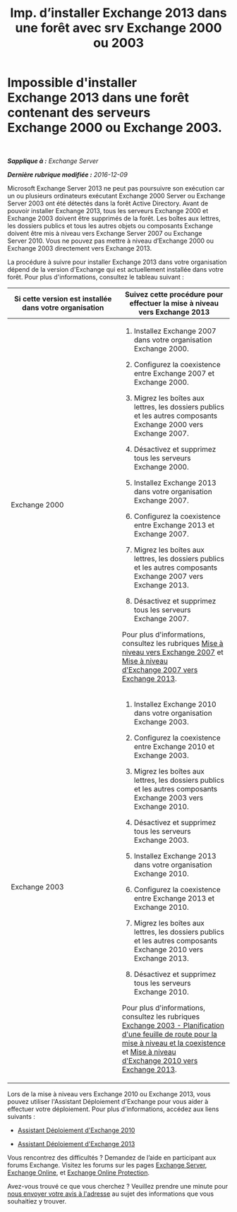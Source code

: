 ﻿---
title: 'Imp. d’installer Exchange 2013 dans une forêt avec srv Exchange 2000 ou 2003'
TOCTitle: Impossible d'installer Exchange 2013 dans une forêt contenant des serveurs Exchange 2000 ou Exchange 2003.
ms:assetid: a115b182-cbd2-4d31-aa0e-375240939301
ms:mtpsurl: https://technet.microsoft.com/fr-fr/library/ms.exch.setupreadiness.exchange2000or2003presentinorg(v=EXCHG.150)
ms:contentKeyID: 50478926
ms.date: 04/24/2018
mtps_version: v=EXCHG.150
ms.translationtype: HT
---

# Impossible d'installer Exchange 2013 dans une forêt contenant des serveurs Exchange 2000 ou Exchange 2003.

 

_**Sapplique à :** Exchange Server_

_**Dernière rubrique modifiée :** 2016-12-09_

Microsoft Exchange Server 2013 ne peut pas poursuivre son exécution car un ou plusieurs ordinateurs exécutant Exchange 2000 Server ou Exchange Server 2003 ont été détectés dans la forêt Active Directory. Avant de pouvoir installer Exchange 2013, tous les serveurs Exchange 2000 et Exchange 2003 doivent être supprimés de la forêt. Les boîtes aux lettres, les dossiers publics et tous les autres objets ou composants Exchange doivent être mis à niveau vers Exchange Server 2007 ou Exchange Server 2010. Vous ne pouvez pas mettre à niveau d’Exchange 2000 ou Exchange 2003 directement vers Exchange 2013.

La procédure à suivre pour installer Exchange 2013 dans votre organisation dépend de la version d'Exchange qui est actuellement installée dans votre forêt. Pour plus d'informations, consultez le tableau suivant :


<table>
<colgroup>
<col style="width: 50%" />
<col style="width: 50%" />
</colgroup>
<thead>
<tr class="header">
<th>Si cette version est installée dans votre organisation</th>
<th>Suivez cette procédure pour effectuer la mise à niveau vers Exchange 2013</th>
</tr>
</thead>
<tbody>
<tr class="odd">
<td><p>Exchange 2000</p></td>
<td><ol>
<li><p>Installez Exchange 2007 dans votre organisation Exchange 2000.</p></li>
<li><p>Configurez la coexistence entre Exchange 2007 et Exchange 2000.</p></li>
<li><p>Migrez les boîtes aux lettres, les dossiers publics et les autres composants Exchange 2000 vers Exchange 2007.</p></li>
<li><p>Désactivez et supprimez tous les serveurs Exchange 2000.</p></li>
<li><p>Installez Exchange 2013 dans votre organisation Exchange 2007.</p></li>
<li><p>Configurez la coexistence entre Exchange 2013 et Exchange 2007.</p></li>
<li><p>Migrez les boîtes aux lettres, les dossiers publics et les autres composants Exchange 2007 vers Exchange 2013.</p></li>
<li><p>Désactivez et supprimez tous les serveurs Exchange 2007.</p></li>
</ol>
<p>Pour plus d'informations, consultez les rubriques <a href="https://go.microsoft.com/fwlink/p/?linkid=103281">Mise à niveau vers Exchange 2007</a> et <a href="upgrade-from-exchange-2007-to-exchange-2013-exchange-2013-help.md">Mise à niveau d'Exchange 2007 vers Exchange 2013</a>.</p></td>
</tr>
<tr class="even">
<td><p>Exchange 2003</p></td>
<td><ol>
<li><p>Installez Exchange 2010 dans votre organisation Exchange 2003.</p></li>
<li><p>Configurez la coexistence entre Exchange 2010 et Exchange 2003.</p></li>
<li><p>Migrez les boîtes aux lettres, les dossiers publics et les autres composants Exchange 2003 vers Exchange 2010.</p></li>
<li><p>Désactivez et supprimez tous les serveurs Exchange 2003.</p></li>
<li><p>Installez Exchange 2013 dans votre organisation Exchange 2010.</p></li>
<li><p>Configurez la coexistence entre Exchange 2013 et Exchange 2010.</p></li>
<li><p>Migrez les boîtes aux lettres, les dossiers publics et les autres composants Exchange 2010 vers Exchange 2013.</p></li>
<li><p>Désactivez et supprimez tous les serveurs Exchange 2010.</p></li>
</ol>
<p>Pour plus d'informations, consultez les rubriques <a href="https://go.microsoft.com/fwlink/p/?linkid=268414">Exchange 2003 - Planification d'une feuille de route pour la mise à niveau et la coexistence</a> et <a href="upgrade-from-exchange-2010-to-exchange-2013-exchange-2013-help.md">Mise à niveau d'Exchange 2010 vers Exchange 2013</a>.</p></td>
</tr>
</tbody>
</table>


Lors de la mise à niveau vers Exchange 2010 ou Exchange 2013, vous pouvez utiliser l'Assistant Déploiement d'Exchange pour vous aider à effectuer votre déploiement. Pour plus d'informations, accédez aux liens suivants :

  - [Assistant Déploiement d'Exchange 2010](https://go.microsoft.com/fwlink/p/?linkid=171086)

  - [Assistant Déploiement d'Exchange 2013](https://go.microsoft.com/fwlink/p/?linkid=277105)

Vous rencontrez des difficultés ? Demandez de l’aide en participant aux forums Exchange. Visitez les forums sur les pages [Exchange Server](https://go.microsoft.com/fwlink/p/?linkid=60612), [Exchange Online](https://go.microsoft.com/fwlink/p/?linkid=267542), et [Exchange Online Protection](https://go.microsoft.com/fwlink/p/?linkid=285351).

Avez-vous trouvé ce que vous cherchez ? Veuillez prendre une minute pour [nous envoyer votre avis à l'adresse](mailto:exsetuphelpfeedback@microsoft.com?subject=exchange%202013%20setup%20help%20feedback) au sujet des informations que vous souhaitiez y trouver.

